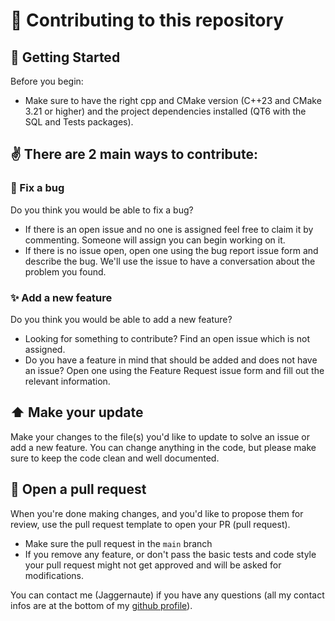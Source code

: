 # :tada: Contributing to this repository

## 🏁 Getting Started

Before you begin:

* Make sure to have the right cpp and CMake version (C++23 and CMake 3.21 or higher)
  and the project dependencies installed (QT6 with the SQL and Tests packages).

## :v: There are 2 main ways to contribute:

### :bug: Fix a bug
Do you think you would be able to fix a bug?
- If there is an open issue and no one is assigned feel free to claim it by commenting.
  Someone will assign you can begin working on it.
- If there is no issue open, open one using the bug report issue form and describe the bug.
  We'll use the issue to have a conversation about the problem you found.

### :sparkles: Add a new feature
Do you think you would be able to add a new feature?
- Looking for something to contribute? Find an open issue which is not assigned.
- Do you have a feature in mind that should be added and does not have an issue? 
  Open one using the Feature Request issue form and fill out the relevant information.

## :arrow_up: Make your update
Make your changes to the file(s) you'd like to update to solve an issue
or add a new feature.
You can change anything in the code, but please make sure to keep the code clean and well documented.


## :envelope_with_arrow:  Open a pull request
When you're done making changes,
and you'd like to propose them for review,
use the pull request template to open your PR (pull request).

* Make sure the pull request in the `main` branch
* If you remove any feature, or don't pass the basic tests and code style your
  pull request might not get approved and will be asked for modifications.

You can contact me (Jaggernaute) if you have any questions 
(all my contact infos are at the bottom of my [github profile](https://www.github.com/jaggernaute)).